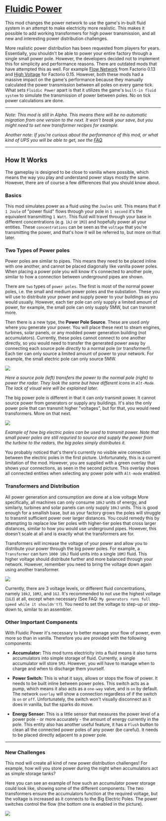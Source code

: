 # [Fluidic Power](https://mods.factorio.com/mod/FluidicPower)

This mod changes the power network to use the game's in-built fluid system in an attempt to make electricity more realistic. This makes it possible to add working transformers for high power transmission, and all new and interesting power distribution challenges.

More realistic power distribution has been requested from players for years. Essentially, you shouldn't be able to power your entire factory through a single small power pole. However, the developers decided not to implement this for simplicity and performance reasons. There are outdated mods that have attempted this as well. For example [Flow Network](https://mods.factorio.com/mods/Simdezimon/flownetwork) from Factorio 0.13 and [High Voltage](https://mods.factorio.com/mods/JeroenDStout/highvoltage) for Factorio 0.15. However, both these mods had a massive impact on the game's performance because they manually calculated the power transmission between all poles on every game tick. What sets `Fluidic Power` apart is that it utilizes the game's `built-in fluid system` to simulate the transmission of power between poles. No on tick power calculations are done. 

---

*Note: This mod is still in Alpha. This means there will be no automatic migration from one version to the next. It won't break your save, but you might need to set new transformer recipes for example.*

*Another note: If you're curious about the performance of this mod, or what kind of UPS you will be able to get, see the [FAQ](https://mods.factorio.com/mod/FluidicPower/faq).*

---

## How It Works

The gameplay is designed to be close to vanilla where possible, which means the way you play and understand power stays mostly the same. However, there are of course a few differences that you should know about.

### Basics
This mod simulates power as a fluid using the `Joules` unit. This means that if `1 Joule` of "power fluid" flows through your pole in `1 second` it's the equivalent transmitting `1 Watt`. This fluid will travel through your base in different concentrations (e.g. `1kJ` or `1MJ`) and hopefully power all your entities. These `concentrations` can be seen as the `voltage` that you're transmitting the power, and that's how it will be referred to, but more on that later.

### Two Types of Power poles 

Power poles are similar to pipes. This means they need to be placed inline with one another, and cannot be placed diagonally like vanilla power poles. When placing a power pole you will know it's connected to another pole, similar to how a connection between underground pipes are shown.

There are `two` types of `power poles`. The first is most of the normal power poles, i.e. the small and medium power poles and the substation. These you will use to distribute your power and supply power to your buildings as you would usually. However, each tier pole can only supply a limited amount of power, for example, the small pole can only supply 5MW, but can transmit more.
 
Then there is a new type, the **Power Pole Source**. These are used *only* where you generate your power. You will place these next to steam engines, turbines, solar panels, or any modded power generation building (not accumulators). Currently, these poles cannot connect to one another directly, so you would need to transfer the generated power away by connecting each source pole *directly* to a normal pole (or transformer!). Each tier can only source a limited amount of power to your network. For example, the small electric pole can only source 5MW.

![](https://github.com/heinwessels/Factorio-FluidicPower/blob/main/images/pole-types.png?raw=true)

*Here a source pole (left) transfers the power to the normal pole (right) to power the radar. They look the same but have different icons in `Alt-Mode`. The lack of visual wire will be explained later.*

The big power pole is different in that it can *only* transmit power. It cannot source power from generators or supply any buildings. It's also the only power pole that can transmit higher "voltages", but for that, you would need transformers. More on that next.

![](https://github.com/heinwessels/Factorio-FluidicPower/blob/main/images/big-pole-overlay.png?raw=true)

*Example of how big electric poles can be used to transmit power. Note that small power poles are still requried to source and supply the power from the turbine to the radars, the big poles simply distributes it.*

You probably noticed that's there's currently no visible wire connection between the electric poles in the first picture. Unfortunately, this is a current limitation of the mod. However, you are supplied with a green overlay that shows your connections, as seen in the second picture. This overlay shows all connected entities when selecting any power pole with `Alt-mode` enabled.

### Transformers and Distribution

All power generation and consumption are done at a low voltage More specifically, all machines can only consume `10kJ` units of energy, and similarly, turbines and solar panels can only supply `10kJ` units. This is good enough for a smallish base, but as your factory grows the poles will struggle to transmit sufficient power over larger distances. You could remedy this by attempting to replace low tier poles with higher-tier poles that cross larger distances, similar to how you would use underground pipes. However, this doesn't scale at all and is exactly what the transformers are for.

Transformers will increase the voltage of your power and allow you to distribute your power through the big power poles. For example, a `Transformer` can turn `1000 10kJ` fluid units into a single `10MJ` fluid. This higher voltage should distribute further and more balanced through your network. However, remember you need to bring the voltage down again using another transformer. 

![](https://github.com/heinwessels/Factorio-FluidicPower/blob/main/images/transformers-alt.png?raw=true)

Currently, there are 3 voltage levels, or different fluid concentrations, namely `10kJ`, `10MJ`, and `1GJ`. It's recommended to not use the highest voltage (`1GJ`) at all, except when necessary (See FAQ: `My generators runs full speed while it shouldn't?`). You need to set the voltage to step-up or step-down to, similar to an assembler.

### Other Important Components

With Fluidic Power it's necessary to better manage your flow of power, even more so than in vanilla. Therefore you are provided with the following components:

- **Accumulator:** This mod turns electricity into a fluid means it also turns accumulators into simple storage of fluid. Currently, a single accumulator will store `5MJ`. However, you will have to manage when to charge and when to discharge them yourself. 

- **Power Switch:** This is what it says, allows or stops the flow of power. It needs to be built inline between power poles. This switch acts as a pump, which means it also acts as a `one-way` valve, and is `on` by default. The network `overlay` will show a connection regardless of if the switch is `on` or `off`. Unfortunately, the switch won't visually disconnect as it does in vanilla, but the sparks do move.

- **Energy Sensor:** This is a little sensor that measures the power level of a power pole - or more accurately - the amount of energy currently in the pole. This entity also has another useful feature, it has a `Flush` button to clean all the connected power poles of any power (be careful). It needs to be placed directly adjacent to a power pole.

---

### New Challenges

This mod will create all kind of new power distribution challenges! For example, how will you store power during the night when accumulators act as simple storage tanks?

Here you can see an example of how such an accumulator power storage could look like, showing some of the different components. The two transformers ensure the accumulators function at the required voltage, but the voltage is increased as it connects to the Big Electric Poles. The power switches control the flow (the bottom one is enabled in the picture).

![](https://github.com/heinwessels/Factorio-FluidicPower/blob/main/images/example-accumulator.png?raw=true)